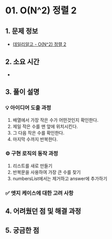 # 01. O(N^2) 정렬 2

## 1. 문제 정보
- [데일리알고 - O(N^2) 정렬 2](https://dailyalgo.kr/ko/problems/173)

## 2. 소요 시간
- 

## 3. 풀이 설명
### 💡 아이디어 도출 과정
1. 배열에서 가장 작은 수가 어떤것인지 확인한다.
2. 제일 작은 수를 맨 앞에 위치시킨다.
3. 그 다음 작은 수를 확인한다.
4. 마지막 수까지 반복한다.

### ⚙️ 구현 로직의 동작 과정
1. 리스트를 새로 만들기
2. 반복문을 사용하여 가장 큰 수를 찾기
3. numbersList에서는 제거하고 answer에 추가하기

### ✅ 엣지 케이스에 대한 고려 사항

## 4. 어려웠던 점 및 해결 과정

## 5. 궁금한 점

